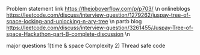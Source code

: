 Problem statement link https://thejoboverflow.com/p/p703/ \n
onlineblogs  https://leetcode.com/discuss/interview-question/1279262/juspay-tree-of-space-locking-and-unlocking-n-ary-tree  \n
partb blog   https://leetcode.com/discuss/interview-question/3261455/Juspay-Tree-of-space-Hackathon-part-B-complete-discussion  \n


major questions
1)time & space Complexity
2) Thread safe code 
